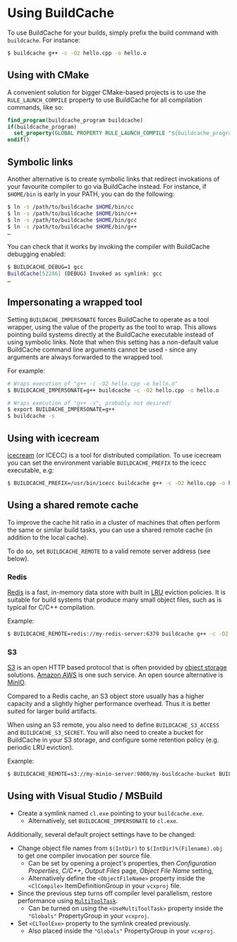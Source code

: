 # Using BuildCache

To use BuildCache for your builds, simply prefix the build command with
`buildcache`. For instance:

```bash
$ buildcache g++ -c -O2 hello.cpp -o hello.o
```

## Using with CMake

A convenient solution for bigger CMake-based projects is to use the
`RULE_LAUNCH_COMPILE` property to use BuildCache for all compilation commands,
like so:

```cmake
find_program(buildcache_program buildcache)
if(buildcache_program)
  set_property(GLOBAL PROPERTY RULE_LAUNCH_COMPILE "${buildcache_program}")
endif()
```

## Symbolic links

Another alternative is to create symbolic links that redirect invokations of
your favourite compiler to go via BuildCache instead. For instance, if
`$HOME/bin` is early in your PATH, you can do the following:

```bash
$ ln -s /path/to/buildcache $HOME/bin/cc
$ ln -s /path/to/buildcache $HOME/bin/c++
$ ln -s /path/to/buildcache $HOME/bin/gcc
$ ln -s /path/to/buildcache $HOME/bin/g++
…
```

You can check that it works by invoking the compiler with BuildCache debugging
enabled:

```bash
$ BUILDCACHE_DEBUG=1 gcc
BuildCache[52286] (DEBUG) Invoked as symlink: gcc
…
```

## Impersonating a wrapped tool

Setting `BUILDACHE_IMPERSONATE` forces BuildCache to operate as a tool wrapper,
using the value of the property as the tool to wrap. This allows pointing build
systems directly at the BuildCache executable instead of using symbolic links.
Note that when this setting has a non-default value BuildCache command line
arguments cannot be used - since any arguments are always forwarded to the
wrapped tool.

For example:

```bash
# Wraps execution of "g++ -c -O2 hello.cpp -o hello.o"
$ BUILDCACHE_IMPERSONATE=g++ buildcache -c -O2 hello.cpp -o hello.o

# Wraps execution of "g++ -s", probably not desired!
$ export BUILDACHE_IMPERSONATE=g++
$ buildcache -s
```

## Using with icecream

[icecream](https://github.com/icecc/icecream) (or ICECC) is a tool for
distributed compilation. To use icecream you can set the environment variable
`BUILDCACHE_PREFIX` to the icecc executable, e.g:

```bash
$ BUILDCACHE_PREFIX=/usr/bin/icecc buildcache g++ -c -O2 hello.cpp -o hello.o
```

## Using a shared remote cache

To improve the cache hit ratio in a cluster of machines that often perform
the same or similar build tasks, you can use a shared remote cache (in
addition to the local cache).

To do so, set `BUILDCACHE_REMOTE` to a valid remote server address (see below).

### Redis

[Redis](https://redis.io/) is a fast, in-memory data store with built in
[LRU](https://en.wikipedia.org/wiki/Cache_replacement_policies#Least_recently_used_(LRU))
eviction policies. It is suitable for build systems that produce many small
object files, such as is typical for C/C++ compilation.

Example:
```bash
$ BUILDCACHE_REMOTE=redis://my-redis-server:6379 buildcache g++ -c -O2 hello.cpp -o hello.o
```

### S3

[S3](https://en.wikipedia.org/wiki/Amazon_S3) is an open HTTP based protocol
that is often provided by [object storage](https://en.wikipedia.org/wiki/Object_storage)
solutions. [Amazon AWS](https://aws.amazon.com/) is one such service. An open
source alternative is [MinIO](https://min.io/).

Compared to a Redis cache, an S3 object store usually has a higher capacity and
a slightly higher performance overhead. Thus it is better suited for larger
build artifacts.

When using an S3 remote, you also need to define `BUILDCACHE_S3_ACCESS` and
`BUILDCACHE_S3_SECRET`. You will also need to create a bucket for BuildCache
in your S3 storage, and configure some retention policy (e.g. periodic LRU
eviction).

Example:
```bash
$ BUILDCACHE_REMOTE=s3://my-minio-server:9000/my-buildcache-bucket BUILDCACHE_S3_ACCESS="ABCDEFGHIJKL01234567" BUILDCACHE_S3_SECRET="sOMloNgSecretKeyThatsh0uldnotBeshownatAll" buildcache g++ -c -O2 hello.cpp -o hello.o
```

## Using with Visual Studio / MSBuild

* Create a symlink named `cl.exe` pointing to your `buildcache.exe`.
  * Alternatively, set `BUILDCACHE_IMPERSONATE` to `cl.exe`.

Additionally, several default project settings have to be changed:

* Change object file names from `$(IntDir)` to `$(IntDir)%(Filename).obj` to get one compiler invocation per source file.
  * Can be set by opening a project's properties, then *Configuration Properties*, *C/C++*, *Output Files* page, *Object File Name* setting,
  * Alternatively define the `<ObjectFileName>` property inside the `<ClCompile>` ItemDefinitionGroup in your `vcxproj` file.
* Since the previous step turns off compiler level parallelism, restore performance using [`MultiToolTask`](https://devblogs.microsoft.com/cppblog/improved-parallelism-in-msbuild/).
  * Can be turned on using the `<UseMultiToolTask>` property inside the `"Globals"` PropertyGroup in your `vcxproj`.
* Set `<CLToolExe>` property to the symlink created previously.
  * Also placed inside the `"Globals"` PropertyGroup in your `vcxproj`.
